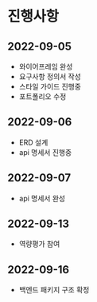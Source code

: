 # 진행사항
## 2022-09-05
- 와이어프레임 완성
- 요구사항 정의서 작성
- 스타일 가이드 진행중
- 포트폴리오 수정

## 2022-09-06
- ERD 설계
- api 명세서 진행중

## 2022-09-07
- api 명세서 완성

## 2022-09-13
- 역량평가 참여

## 2022-09-16
- 백엔드 패키지 구조 확정
